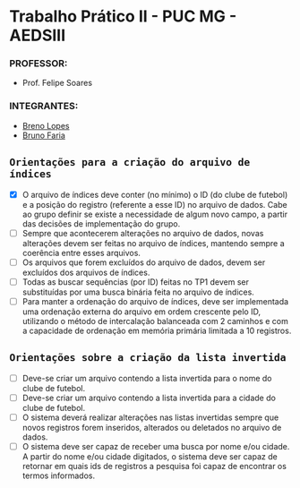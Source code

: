 # Trabalho Prático II  - PUC MG - AEDSIII

 ### PROFESSOR:
- Prof. Felipe Soares

### INTEGRANTES:
- [Breno Lopes](https://github.com/zTrolly)
- [Bruno Faria](https://github.com/brunofaria27)


## `Orientações para a criação do arquivo de índices`
- [X] O arquivo de índices deve conter (no mínimo) o ID (do clube de futebol) e a posição do registro (referente a esse ID) no arquivo de dados. Cabe ao
grupo definir se existe a necessidade de algum novo campo, a partir das decisões de
implementação do grupo.
- [ ] Sempre que acontecerem alterações no arquivo de dados, novas alterações devem ser
feitas no arquivo de índices, mantendo sempre a coerência entre esses arquivos.
- [ ] Os arquivos que forem excluídos do arquivo de dados, devem ser excluídos dos arquivos de índices.
- [ ] Todas as buscar sequências (por ID) feitas no TP1 devem ser substituídas por uma
busca binária feita no arquivo de índices.
- [ ] Para manter a ordenação do arquivo de índices, deve ser implementada uma
ordenação externa do arquivo em ordem crescente pelo ID, utilizando o método de
intercalação balanceada com 2 caminhos e com a capacidade de ordenação em
memória primária limitada a 10 registros.

## `Orientações sobre a criação da lista invertida`
- [ ] Deve-se criar um arquivo contendo a lista invertida para o nome do clube de
futebol.
- [ ] Deve-se criar um arquivo contendo a lista invertida para a cidade do clube de
futebol.
- [ ] O sistema deverá realizar alterações nas listas invertidas sempre que novos registros
forem inseridos, alterados ou deletados no arquivo de dados.
- [ ] O sistema deve ser capaz de receber uma busca por nome e/ou cidade. A partir do
nome e/ou cidade digitados, o sistema deve ser capaz de retornar em quais ids de
registros a pesquisa foi capaz de encontrar os termos informados.
